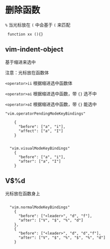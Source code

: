 # 删除函数

`%` 当光标放在 `(` 中会基于 `(` 来匹配

```
 function xx (){}
```

## vim-indent-object

基于缩进来选中

注意：光标放在函数体

`<operator>ii` 根据缩进选中函数体

`<operator>ai` 根据缩进选中函数，带 `{}` 选不中

`<operator>aI` 根据缩进选中函数，带 `{}` 能选中

```
"vim.operatorPendingModeKeyBindings"

    {
      "before": ["a", "i"],
      "affect": ["a", "I"]
    }


  "vim.visualModeKeyBindings"
    {
      "before": ["a", "i"],
      "after": ["a", "I"]
    }
```

## V$%d

光标放在函数身上

```

  "vim.normalModeKeyBindings"
    {
      "before": ["<leader>", "d", "f"],
      "after": ["V", "$", "%", "d"]
    },
    {
      "before": ["<leader>", "d", "d","f"],
      "after": ["V", "$", "%", "$", "%", "d"]
    }
```

